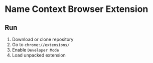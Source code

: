 # Name Context Browser Extension

## Run

1. Download or clone repository
2. Go to `chrome://extensions/`
3. Enable `Developer Mode`
4. Load unpacked extension
